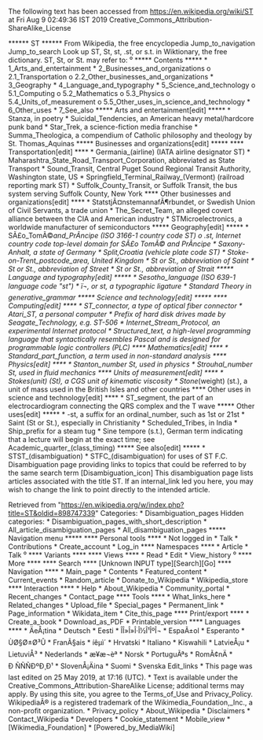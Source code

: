 The following text has been accessed from https://en.wikipedia.org/wiki/ST at Fri Aug 9 02:49:36 IST 2019
Creative_Commons_Attribution-ShareAlike_License




















****** ST ******
From Wikipedia, the free encyclopedia
Jump_to_navigation Jump_to_search
 Look up ST, St, st, .st, or s.t. in Wiktionary, the free dictionary.
ST, St, or St. may refer to:
⁰
***** Contents *****
    * 1_Arts_and_entertainment
    * 2_Businesses_and_organizations
          o 2.1_Transportation
          o 2.2_Other_businesses_and_organizations
    * 3_Geography
    * 4_Language_and_typography
    * 5_Science_and_technology
          o 5.1_Computing
          o 5.2_Mathematics
          o 5.3_Physics
          o 5.4_Units_of_measurement
          o 5.5_Other_uses_in_science_and_technology
    * 6_Other_uses
    * 7_See_also
***** Arts and entertainment[edit] *****
    * Stanza, in poetry
    * Suicidal_Tendencies, an American heavy metal/hardcore punk band
    * Star_Trek, a science-fiction media franchise
    * Summa_Theologica, a compendium of Catholic philosophy and theology by St.
      Thomas_Aquinas
***** Businesses and organizations[edit] *****
**** Transportation[edit] ****
    * Germania_(airline) (IATA airline designator ST)
    * Maharashtra_State_Road_Transport_Corporation, abbreviated as State
      Transport
    * Sound_Transit, Central Puget Sound Regional Transit Authority, Washington
      state, US
    * Springfield_Terminal_Railway_(Vermont) (railroad reporting mark ST)
    * Suffolk_County_Transit, or Suffolk Transit, the bus system serving
      Suffolk County, New York
**** Other businesses and organizations[edit] ****
    * StatstjÃ¤nstemannafÃ¶rbundet, or Swedish Union of Civil Servants, a trade
      union
    * The_Secret_Team, an alleged covert alliance between the CIA and American
      industry
    * STMicroelectronics, a worldwide manufacturer of semiconductors
***** Geography[edit] *****
    * SÃ£o_TomÃ©_and_PrÃ­ncipe (ISO 3166-1 country code ST)
          o .st, Internet country code top-level domain for SÃ£o TomÃ© and
            PrÃ­ncipe
    * Saxony-Anhalt, a state of Germany
    * Split,_Croatia (vehicle plate code ST)
    * Stoke-on-Trent_postcode_area, United Kingdom
    * St or St., abbreviation of Saint
    * St or St., abbreviation of Street
    * St or St., abbreviation of Strait
***** Language and typography[edit] *****
    * Sesotho_language (ISO 639-1 language code "st")
    * ï¬, or st, a typographic ligature
    * Standard Theory in generative_grammar
***** Science and technology[edit] *****
**** Computing[edit] ****
    * ST_connector, a type of optical fiber connector
    * Atari_ST, a personal computer
    * Prefix of hard disk drives made by Seagate_Technology, e.g. ST-506
    * Internet_Stream_Protocol, an experimental Internet protocol
    * Structured_text, a high-level programming language that syntactically
      resembles Pascal and is designed for programmable logic controllers (PLC)
**** Mathematics[edit] ****
    * Standard_part_function, a term used in non-standard analysis
**** Physics[edit] ****
    * Stanton_number St, used in physics
    * Strouhal_number St, used in fluid mechanics
**** Units of measurement[edit] ****
    * Stokes_(unit) (St), a CGS unit of kinematic viscosity
    * Stone_(weight) (st.), a unit of mass used in the British Isles and other
      countries
**** Other uses in science and technology[edit] ****
    * ST_segment, the part of an electrocardiogram connecting the QRS complex
      and the T wave
***** Other uses[edit] *****
    * -st, a suffix for an ordinal_number, such as 1st or 21st
    * Saint (St or St.), especially in Christianity
    * Scheduled_Tribes, in India
    * Ship_prefix for a steam tug
    * Sine tempore (s.t.), German term indicating that a lecture will begin at
      the exact time; see Academic_quarter_(class_timing)
***** See also[edit] *****
    * STST_(disambiguation)
    * STFC_(disambiguation) for uses of ST F.C.
                      Disambiguation page providing links to topics that could
                      be referred to by the same search term
[Disambiguation_icon] This disambiguation page lists articles associated with
                      the title ST.
                      If an internal_link led you here, you may wish to change
                      the link to point directly to the intended article.

Retrieved from "https://en.wikipedia.org/w/index.php?title=ST&oldid=898747339"
Categories:
    * Disambiguation_pages
Hidden categories:
    * Disambiguation_pages_with_short_description
    * All_article_disambiguation_pages
    * All_disambiguation_pages
***** Navigation menu *****
**** Personal tools ****
    * Not logged in
    * Talk
    * Contributions
    * Create_account
    * Log_in
**** Namespaces ****
    * Article
    * Talk
⁰
**** Variants ****
**** Views ****
    * Read
    * Edit
    * View_history
⁰
**** More ****
**** Search ****
[Unknown INPUT type][Search][Go]
**** Navigation ****
    * Main_page
    * Contents
    * Featured_content
    * Current_events
    * Random_article
    * Donate_to_Wikipedia
    * Wikipedia_store
**** Interaction ****
    * Help
    * About_Wikipedia
    * Community_portal
    * Recent_changes
    * Contact_page
**** Tools ****
    * What_links_here
    * Related_changes
    * Upload_file
    * Special_pages
    * Permanent_link
    * Page_information
    * Wikidata_item
    * Cite_this_page
**** Print/export ****
    * Create_a_book
    * Download_as_PDF
    * Printable_version
**** Languages ****
    * ÄeÅ¡tina
    * Deutsch
    * Eesti
    * ÎÎ»Î»Î·Î½Î¹ÎºÎ¬
    * EspaÃ±ol
    * Esperanto
    * ÙØ§Ø±Ø³Û
    * FranÃ§ais
    * íêµ­ì´
    * Hrvatski
    * Italiano
    * Kiswahili
    * LatvieÅ¡u
    * LietuviÅ³
    * Nederlands
    * æ¥æ¬èª
    * Norsk
    * PortuguÃªs
    * RomÃ¢nÄ
    * Ð ÑÑÑÐºÐ¸Ð¹
    * SlovenÅ¡Äina
    * Suomi
    * Svenska
Edit_links
    * This page was last edited on 25 May 2019, at 17:16 (UTC).
    * Text is available under the Creative_Commons_Attribution-ShareAlike
      License; additional terms may apply. By using this site, you agree to the
      Terms_of_Use and Privacy_Policy. WikipediaÂ® is a registered trademark of
      the Wikimedia_Foundation,_Inc., a non-profit organization.
    * Privacy_policy
    * About_Wikipedia
    * Disclaimers
    * Contact_Wikipedia
    * Developers
    * Cookie_statement
    * Mobile_view
    * [Wikimedia_Foundation]
    * [Powered_by_MediaWiki]
